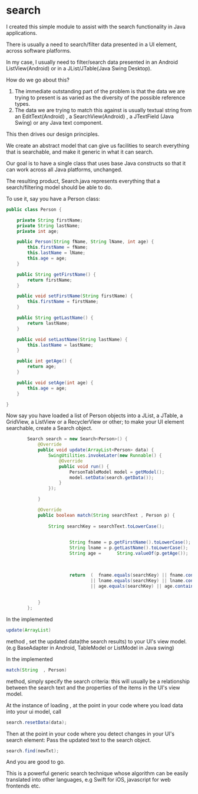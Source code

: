 # search

I created this simple module to assist with the search functionality in Java applications.

There is usually a need to search/filter data presented in a UI element, across software platforms.

In my case, I usually need to filter/search data presented in an Android ListView(Android) or in a JList/JTable(Java Swing Desktop).

How do we go about this?

1. The immediate outstanding part of the problem is that the data we are trying to present is as varied as the diversity of the possible reference types.
2. The data we are trying to match this against is usually textual string from an EditText(Android) , a SearchView(Android) , a JTextField (Java Swing) or any Java text component.

This then drives our design principles.

We create an abstract model that can give us facilities to search everything that is searchable, and make it generic in what it can search.

Our goal is to have a single class that uses base Java constructs so that it can work across all Java platforms, unchanged.

The resulting product, Search.java represents everything that a search/filtering model should be able to do.

To use it, say you have a Person class:

```java
public class Person {

    private String firstName;
    private String lastName;
    private int age;

    public Person(String fName, String lName, int age) {
        this.firstName = fName;
        this.lastName = lName;
        this.age = age;
    }

    public String getFirstName() {
        return firstName;
    }

    public void setFirstName(String firstName) {
        this.firstName = firstName;
    }

    public String getLastName() {
        return lastName;
    }

    public void setLastName(String lastName) {
        this.lastName = lastName;
    }

    public int getAge() {
        return age;
    }

    public void setAge(int age) {
        this.age = age;
    }

}
```

Now say you have loaded a list of Person objects into a JList, a JTable, a GridView, a ListView or a RecyclerView or other; to make your UI element searchable, create a Search object.

```java
        Search search = new Search<Person>() {
            @Override
            public void update(ArrayList<Person> data) {
                SwingUtilities.invokeLater(new Runnable() {
                    @Override
                    public void run() {
                        PersonTableModel model = getModel();
                        model.setData(search.getData());
                    }
                });

            }

            @Override
            public boolean match(String searchText , Person p) {
               
                String searchKey = searchText.toLowerCase();

                
                        String fname = p.getFirstName().toLowerCase();
                        String lname = p.getLastName().toLowerCase();
                        String age =      String.valueOf(p.getAge());
                        
                        

                        return  (  fname.equals(searchKey) || fname.contains(searchKey)
                                || lname.equals(searchKey) || lname.contains(searchKey)
                                || age.equals(searchKey) || age.contains(searchKey)   );
                    
                
            }
        };
```

In the implemented 
```java
update(ArrayList)
``` 
method , set the updated data(the search results) to your UI's view model. (e.g BaseAdapter in Android, TableModel or ListModel
in Java swing)

In the implemented 
```java
match(String  , Person)
``` 
method, simply specify the search criteria: this will usually be a relationship between the search text and the properties of the items in the UI's view model.

At the instance of loading , at the point in your code where you load data into your ui model, call
```java
search.resetData(data);
```

Then at the point in your code where you detect changes in your UI's search element:
Pass the updated text to the search object.

```java
search.find(newTxt);
```

And you are good to go.

This is a powerful generic search technique whose algorithm can be easily translated into other languages, e.g Swift for iOS, javascript for web frontends etc.










